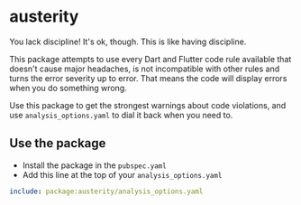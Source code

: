 # austerity

You lack discipline! It's ok, though. This is like having discipline.

This package attempts to use every Dart and Flutter code rule available that doesn't cause major headaches, is not incompatible with other rules and turns the error severity up to error. That means the code will display errors when you do something wrong. 

Use this package to get the strongest warnings about code violations, and use `analysis_options.yaml` to dial it back when you need to.

## Use the package

- Install the package in the `pubspec.yaml`
- Add this line at the top of your `analysis_options.yaml`

```yaml
include: package:austerity/analysis_options.yaml
```